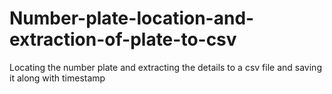 # Number-plate-location-and-extraction-of-plate-to-csv
Locating the number plate and extracting the details to a csv file and saving it along with timestamp
